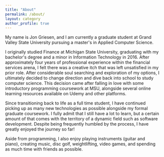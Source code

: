 ```yaml
---
title: "About"
permalink: /about/
layout: category
author_profile: true
---
```


My name is Jon Griesen, and I am currently a graduate student at Grand Valley State University pursuing a master's in Applied Computer Science.

I originally studied Finance at Michigan State University, graduating with my bachelor's degree and a minor in Information Technology in 2016. After approximately four years of professional experience within the financial services arena, I felt there was a creative itch that was left unsatisfied in my prior role. After considerable soul searching and exploration of my options, I ultimately decided to change direction and dive back into school to study computer science. This decision came after falling in love with some introductory programming coursework at MSU, alongside several online learning resources available on Udemy and other platforms.

Since transitioning back to life as a full time student, I have continued picking up as many new technologies as possible alongside my formal graduate coursework. I fully admit that I still have a lot to learn, but a certain amount of that comes with the territory of a dynamic field such as software development. Despite being frequently humbled by the process, I have greatly enjoyed the journey so far!

Aside from programming, I also enjoy playing instruments (guitar and piano), creating music, disc golf, weightlifting, video games, and spending as much time with friends as possible.